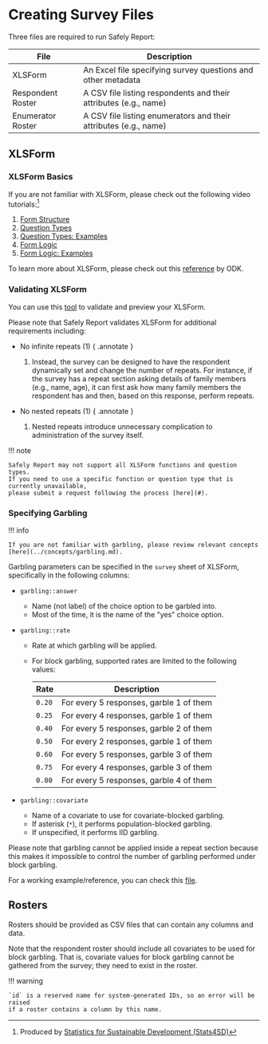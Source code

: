 # Creating Survey Files

Three files are required to run Safely Report:

| File                | Description                                                        |
| ------------------- | ------------------------------------------------------------------ |
| XLSForm             | An Excel file specifying survey questions and other metadata       |
| Respondent Roster   | A CSV file listing respondents and their attributes (e.g., name)   |
| Enumerator Roster   | A CSV file listing enumerators and their attributes (e.g., name)   |

## XLSForm

### XLSForm Basics

If you are not familiar with XLSForm, please check out the following video tutorials:[^1]

1. [Form Structure](https://youtu.be/V_IAzwoXwyk?si=rgQwu_OmybwzhRPH)
2. [Question Types](https://youtu.be/YSTaKmtkFBw?si=NvYKJCYPLLVeEvby)
3. [Question Types: Examples](https://youtu.be/92Tyurcntwg?si=GmmunmD8U5wTHdZ9)
4. [Form Logic](https://youtu.be/d8q0XtxT0Uk?si=AacqbrjU5jEYDB_P)
5. [Form Logic: Examples](https://youtu.be/91G8z0ggOBM?si=UaHaLrs627tBsa7D)

To learn more about XLSForm, please check out this [reference](https://docs.getodk.org/xlsform/) by ODK.

### Validating XLSForm

You can use this [tool](https://getodk.org/xlsform/) to validate and preview your XLSForm.

Please note that Safely Report validates XLSForm for additional requirements including:

- No infinite repeats (1)
    { .annotate }

    1.  Instead, the survey can be designed to have the respondent dynamically set and change
        the number of repeats. For instance, if the survey has a repeat section asking details
        of family members (e.g., name, age), it can first ask how many family members
        the respondent has and then, based on this response, perform repeats.

- No nested repeats (1)
    { .annotate }

    1.  Nested repeats introduce unnecessary complication to administration of the survey itself.

!!! note

    Safely Report may not support all XLSForm functions and question types.
    If you need to use a specific function or question type that is currently unavailable,
    please submit a request following the process [here](#).

### Specifying Garbling

!!! info

    If you are not familiar with garbling, please review relevant concepts [here](../concepts/garbling.md).

Garbling parameters can be specified in the `survey` sheet of XLSForm, specifically in the following columns:

- `garbling::answer`
    - Name (not label) of the choice option to be garbled into.
    - Most of the time, it is the name of the "yes" choice option.

- `garbling::rate`
    - Rate at which garbling will be applied.
    - For block garbling, supported rates are limited to the following values:

        | Rate   | Description                               |
        | ------ | ----------------------------------------- |
        | `0.20` | For every 5 responses, garble 1 of them   |
        | `0.25` | For every 4 responses, garble 1 of them   |
        | `0.40` | For every 5 responses, garble 2 of them   |
        | `0.50` | For every 2 responses, garble 1 of them   |
        | `0.60` | For every 5 responses, garble 3 of them   |
        | `0.75` | For every 4 responses, garble 3 of them   |
        | `0.80` | For every 5 responses, garble 4 of them   |

- `garbling::covariate`
    - Name of a covariate to use for covariate-blocked garbling.
    - If asterisk (`*`), it performs population-blocked garbling.
    - If unspecified, it performs IID garbling.

Please note that garbling cannot be applied inside a repeat section because this makes it
impossible to control the number of garbling performed under block garbling.

For a working example/reference, you can check this
[file](https://github.com/princeton-ddss/safely-report/raw/dev/tests/data/stats4sd_example_xlsform_adapted.xlsx).

## Rosters

Rosters should be provided as CSV files that can contain any columns and data.

Note that the respondent roster should include all covariates to be used for block garbling.
That is, covariate values for block garbling cannot be gathered from the survey;
they need to exist in the roster.

!!! warning

    `id` is a reserved name for system-generated IDs, so an error will be raised
    if a roster contains a column by this name.

[^1]: Produced by [Statistics for Sustainable Development (Stats4SD)](https://stats4sd.org/collections/29)
